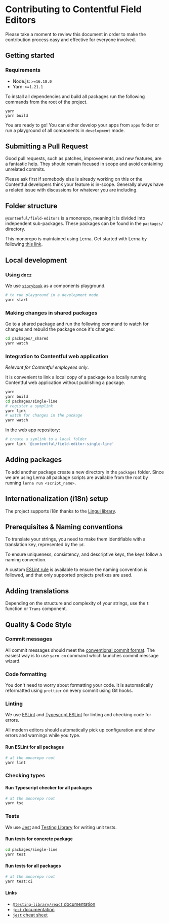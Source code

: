 # Contributing to Contentful Field Editors

Please take a moment to review this document in order to make the contribution process easy and effective for everyone involved.

## Getting started

### Requirements

- Node.js: `>=16.18.0`
- Yarn: `>=1.21.1`

To install all dependencies and build all packages run the following commands from the root of the project.

```
yarn
yarn build
```

You are ready to go! You can either develop your apps from `apps` folder or run a playground of all components in `development` mode.

## Submitting a Pull Request

Good pull requests, such as patches, improvements, and new features, are a fantastic help. They should remain focused in scope and avoid containing unrelated commits.

Please ask first if somebody else is already working on this or the Contentful developers think your feature is in-scope. Generally always have a related issue with discussions for whatever you are including.

## Folder structure

`@contenful/field-editors` is a monorepo, meaning it is divided into independent sub-packages.
These packages can be found in the `packages/` directory.

This monorepo is maintained using Lerna. Get started with Lerna by following [this link](https://github.com/lerna/lerna).

## Local development

### Using `docz`

We use [`storybook`](https://storybook.js.org//) as a components playground.

```bash
# to run playground in a development mode
yarn start
```

### Making changes in shared packages

Go to a shared package and run the following command to watch for changes and rebuild the package once it's changed:

```bash
cd packages/_shared
yarn watch
```

### Integration to Contentful web application

_Relevant for Contentful employees only_.

It is convenient to link a local copy of a package to a locally running Contentful web application without publishing a package.

```bash
yarn
yarn build
cd packages/single-line
# register a symplink
yarn link
# watch for changes in the package
yarn watch
```

In the web app repository:

```bash
# create a symlink to a local folder
yarn link '@contentful/field-editor-single-line'
```

## Adding packages

To add another package create a new directory in the `packages` folder. Since we are using Lerna all package scripts are available from the root by running `lerna run <script_name>`.

## Internationalization (i18n) setup

The project supports i18n thanks to the [Lingui library](https://lingui.dev/).

## Prerequisites & Naming conventions

To translate your strings, you need to make them identifiable with a translation key, represented by the `id`.

To ensure uniqueness, consistency, and descriptive keys, the keys follow a naming convention.

A custom [ESLint rule](./tools/eslint-rules/custom/enforce-translation-key-naming.js) is available to ensure the naming convention is followed, and that only supported projects prefixes are used.

## Adding translations

Depending on the structure and complexity of your strings, use the `t` function or `Trans` component.

## Quality & Code Style

### Commit messages

All commit messages should meet the [conventional commit format](https://github.com/conventional-changelog/commitlint). The easiest way is to use `yarn cm` command which launches commit message wizard.

### Code formatting

You don't need to worry about formatting your code. It is automatically reformatted using `prettier` on every commit using Git hooks.

### Linting

We use [ESLint](https://eslint.org/) and [Typescript ESLint](https://github.com/typescript-eslint/typescript-eslint) for linting and checking code for errors.

All modern editors should automatically pick up configuration and show errors and warnings while you type.

#### Run ESLint for all packages

```bash
# at the monorepo root
yarn lint
```

### Checking types

#### Run Typescript checker for all packages

```bash
# at the monorepo root
yarn tsc
```

### Tests

We use [Jest](https://jestjs.io/) and [Testing Library](https://testing-library.com/) for writing unit tests.

#### Run tests for concrete package

```bash
cd packages/single-line
yarn test
```

#### Run tests for all packages

```bash
# at the monorepo root
yarn test:ci
```

#### Links

- [`@testing-library/react` documentation](https://testing-library.com/docs/react-testing-library/intro)
- [`jest` documentation](https://testing-library.com/docs/react-testing-library/intro)
- [`jest` cheat sheet](https://github.com/sapegin/jest-cheat-sheet)
